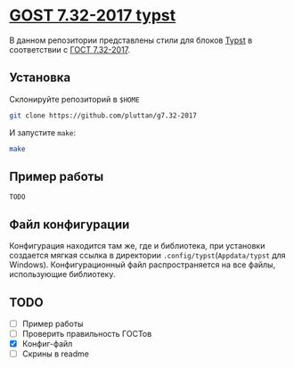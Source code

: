 # [GOST 7.32-2017 typst](https://github.com/pluttan/g7.32-2017)

В данном репозитории представлены стили для блоков [Typst](https://typst.app) в соответствии с [ГОСТ 7.32-2017](https://github.com/pluttan/typst-g7.32-2017/blob/main/g7.32_2017.pdf).

## Установка

Склонируйте репозиторий в `$HOME`

```bash
git clone https://github.com/pluttan/g7.32-2017
```

И запустите `make`:

```bash
make
```

## Пример работы

`TODO`

## Файл конфигурации

Конфигурация находится там же, где и библиотека, при установки создается мягкая ссылка в директории `.config/typst`(`Appdata/typst` для Windows). Конфигурационный файл распространяется на все файлы, использующие библиотеку. 


## TODO

- [ ] Пример работы
- [ ] Проверить правильность ГОСТов
- [x] Конфиг-файл
- [ ] Скрины в readme